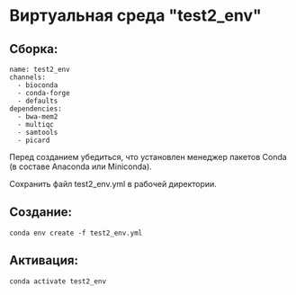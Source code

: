 # Виртуальная среда "test2_env"

## Сборка: 
```
name: test2_env
channels:
  - bioconda
  - conda-forge
  - defaults
dependencies:
  - bwa-mem2
  - multiqc
  - samtools
  - picard
```

Перед созданием убедиться, что установлен менеджер пакетов Conda (в составе Anaconda или Miniconda).  
  
Сохранить файл test2_env.yml в рабочей директории.

## Создание:
  
 `conda env create -f test2_env.yml`  

## Активация:
   
 `conda activate test2_env`